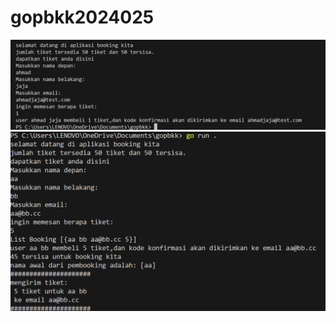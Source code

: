 # gopbkk2024025
<img src="images/Screenshot 2024-10-24 022859.png" alt="Foto Keluarga" width="750"/>
<img src="images/Screenshot 2024-11-04 020944.png" alt="Foto Keluarga" width="750"/>
